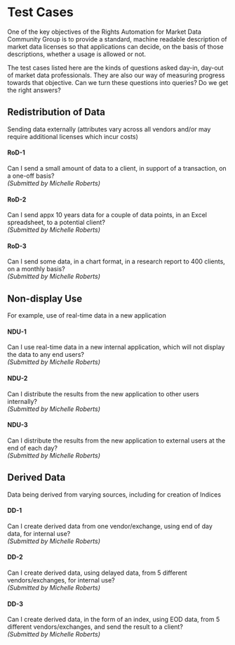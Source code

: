 # Test Cases
One of the key objectives of the Rights Automation for Market Data Community Group is to provide a standard, machine readable description of market data licenses so that applications can decide, on the basis of those descriptions, whether a usage is allowed or not.

The test cases listed here are the kinds of questions asked day-in, day-out of market data professionals. They are also our way of measuring progress towards that objective. Can we turn these questions into queries? Do we get the right answers?

## Redistribution of Data
Sending data externally (attributes vary across all vendors and/or may require additional licenses which incur costs)

#### RoD-1
Can I send a small amount of data to a client, in support of a transaction, on a one-off basis?<br>
*(Submitted by Michelle Roberts)*

#### RoD-2
Can I send appx 10 years data for a couple of data points, in an Excel spreadsheet, to a potential client?<br>
*(Submitted by Michelle Roberts)*

#### RoD-3
Can I send some data, in a chart format, in a research report to 400 clients, on a monthly basis?<br>
*(Submitted by Michelle Roberts)*

## Non-display Use
For example, use of real-time data in a new application

#### NDU-1
Can I use real-time data in a new internal application, which will not display the data to any end users?<br>
*(Submitted by Michelle Roberts)*

#### NDU-2
Can I distribute the results from the new application to other users internally?
<br>*(Submitted by Michelle Roberts)*

#### NDU-3
Can I distribute the results from the new application to external users at the end of each day?<br>
*(Submitted by Michelle Roberts)*

## Derived Data
Data being derived from varying sources, including for creation of Indices

#### DD-1
Can I create derived data from one vendor/exchange, using end of day data, for internal use?
<br>*(Submitted by Michelle Roberts)*

#### DD-2
Can I create derived data, using delayed data, from 5 different vendors/exchanges, for internal use?<br>
*(Submitted by Michelle Roberts)*

#### DD-3
Can I create derived data, in the form of an index, using EOD data, from 5 different vendors/exchanges, and send the result to a client?<br>
*(Submitted by Michelle Roberts)*

